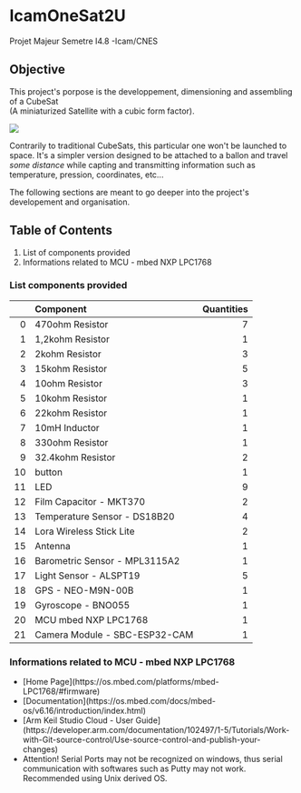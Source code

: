 # IcamOneSat2U
Projet Majeur Semetre I4.8 -Icam/CNES

## Objective
<p>This project's porpose is the developpement, dimensioning and assembling of a CubeSat <br>(A miniaturized Satellite with a cubic form factor).<p>

<p><img src="./assets/images/cubesat.png"><p>

<p>Contrarily to traditional CubeSats, this particular one won't be launched to space. It's a simpler version designed to be attached to a ballon and travel <em> some distance</em> while capting and transmitting information such as temperature, pression, coordinates, etc...<p>

<p>The following sections are meant to go deeper into the project's developement and organisation.<p>

## Table of Contents
<ol>
    <li>List of components provided</li>
    <li>Informations related to MCU - mbed NXP LPC1768
</ol>

### List components provided

|    | Component                     |   Quantities |
|---:|:------------------------------|-------------:|
|  0 | 470ohm Resistor               |            7 |
|  1 | 1,2kohm Resistor              |            1 |
|  2 | 2kohm Resistor                |            3 |
|  3 | 15kohm Resistor               |            5 |
|  4 | 10ohm Resistor                |            3 |
|  5 | 10kohm Resistor               |            1 |
|  6 | 22kohm Resistor               |            1 |
|  7 | 10mH Inductor                 |            1 |
|  8 | 330ohm Resistor               |            1 |
|  9 | 32.4kohm Resistor             |            2 |
| 10 | button                        |            1 |
| 11 | LED                           |            9 |
| 12 | Film Capacitor - MKT370       |            2 |
| 13 | Temperature Sensor - DS18B20  |            4 |
| 14 | Lora Wireless Stick Lite      |            2 |
| 15 | Antenna                       |            1 |
| 16 | Barometric Sensor - MPL3115A2 |            1 |
| 17 | Light Sensor - ALSPT19        |            5 |
| 18 | GPS - NEO-M9N-00B             |            1 |
| 19 | Gyroscope - BNO055            |            1 |
| 20 | MCU mbed NXP LPC1768          |            1 |
| 21 | Camera Module - SBC-ESP32-CAM |            1 |

### Informations related to MCU - mbed NXP LPC1768
<ul>
    <li>[Home Page](https://os.mbed.com/platforms/mbed-LPC1768/#firmware)</li>
    <li>[Documentation](https://os.mbed.com/docs/mbed-os/v6.16/introduction/index.html)</li>
    <li>[Arm Keil Studio Cloud - User Guide](https://developer.arm.com/documentation/102497/1-5/Tutorials/Work-with-Git-source-control/Use-source-control-and-publish-your-changes)</li>
    <li>Attention! Serial Ports may not be recognized on windows, thus serial communication with softwares such as Putty may not work. Recommended using Unix derived OS.</li>
</ul>
